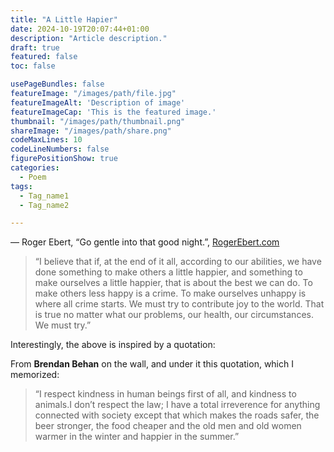 ```yaml
---
title: "A Little Hapier"
date: 2024-10-19T20:07:44+01:00
description: "Article description."
draft: true
featured: false
toc: false

usePageBundles: false
featureImage: "/images/path/file.jpg"
featureImageAlt: 'Description of image'
featureImageCap: 'This is the featured image.'
thumbnail: "/images/path/thumbnail.png"
shareImage: "/images/path/share.png"
codeMaxLines: 10
codeLineNumbers: false
figurePositionShow: true
categories:
  - Poem
tags:
  - Tag_name1
  - Tag_name2

---
```


— Roger Ebert, “Go gentle into that good
night.”, [RogerEbert.com](https://www.rogerebert.com/rogers-journal/go-gentle-into-that-good-night)

> “I believe that if, at the end of it all, according to our abilities, we have done something to make others a little
> happier, and something to make ourselves a little happier, that is about the best we can do. To make others less happy
> is a crime. To make ourselves unhappy is where all crime starts. We must try to contribute joy to the world. That is
> true no matter what our problems, our health, our circumstances. We must try.”


Interestingly, the above is inspired by a quotation:

From **Brendan Behan** on the wall, and under it this quotation, which I memorized:

>“I respect kindness in human beings first of all, and kindness to animals.I don’t respect the law; I have a total
irreverence for anything connected with society except that which makes the roads safer, the beer stronger, the food
cheaper and the old men and old women warmer in the winter and happier in the summer.”